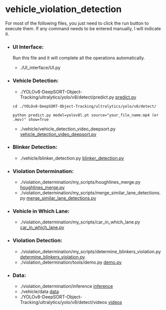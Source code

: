 # vehicle_violation_detection

For most of the following files, you just need to click the run button to execute them. 
If any command needs to be entered manually, I will indicate it.

- ### UI Interface:
  Run this file and it will complete all the operations automatically.
  + ./UI_interface/UI.py

- ### Vehicle Detection:
    + ./YOLOv8-DeepSORT-Object-Tracking/ultralytics/yolo/v8/detect/predict.py
  [predict.py](YOLOv8-DeepSORT-Object-Tracking%2Fultralytics%2Fyolo%2Fv8%2Fdetect%2Fpredict.py)
  ```
  cd ./YOLOv8-DeepSORT-Object-Tracking/ultralytics/yolo/v8/detect/
  ```
  ```
  python predict.py model=yolov8l.pt source="your_file_name.mp4 (or .mov)" show=True
  ```
    + ./vehicle/vehicle_detection_video_deepsort.py
  [vehicle_detection_video_deepsort.py](vehicle%2Fvehicle_detection_video_deepsort.py)
- ### Blinker  Detection:
    + ./vehicle/blinker_detection.py
  [blinker_detection.py](vehicle%2Fblinker_detection.py)
- ### Violation Determination:
    + ./violation_determination/my_scripts/houghlines_merge.py
  [houghlines_merge.py](violation_determination%2Fmy_scripts%2Fhoughlines_merge.py)
    + ./violation_determination/my_scripts/merge_similar_lane_detections.py
  [merge_similar_lane_detections.py](violation_determination%2Fmy_scripts%2Fmerge_similar_lane_detections.py)
- ### Vehicle in Which Lane:
    + ./violation_determination/my_scripts/car_in_which_lane.py
  [car_in_which_lane.py](violation_determination%2Fmy_scripts%2Fcar_in_which_lane.py)
- ### Violation Detection:
    + ./violation_determination/my_scripts/determine_blinkers_violation.py\
[determine_blinkers_violation.py](violation_determination%2Fmy_scripts%2Fdetermine_blinkers_violation.py)
    + ./violation_determination/tools/demo.py [demo.py](violation_determination%2Ftools%2Fdemo.py)
- ### Data:
    + ./violation_determination/inference
  [inference](violation_determination%2Finference)
    + ./vehicle/data
  [data](vehicle%2Fdata)
    + ./YOLOv8-DeepSORT-Object-Tracking/ultralytics/yolo/v8/detect/videos
  [videos](YOLOv8-DeepSORT-Object-Tracking%2Fultralytics%2Fyolo%2Fv8%2Fdetect%2Fvideos)